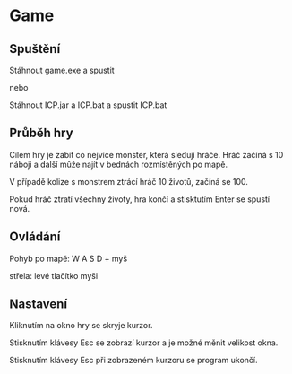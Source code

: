 # Game

## Spuštění

Stáhnout game.exe a spustit

nebo

Stáhnout ICP.jar a ICP.bat a spustit ICP.bat

## Průběh hry

Cílem hry je zabít co nejvíce monster, která sledují hráče. Hráč začíná s 10 náboji a další může najít v bednách rozmístěných po mapě.

V případě kolize s monstrem ztrácí hráč 10 životů, začíná se 100.

Pokud hráč ztratí všechny životy, hra končí a stisktutím Enter se spustí nová.

## Ovládání

Pohyb po mapě: W A S D + myš

střela: levé tlačítko myši

## Nastavení

Kliknutím na okno hry se skryje kurzor.

Stisknutím klávesy Esc se zobrazí kurzor a je možné měnit velikost okna.

Stisknutím klávesy Esc při zobrazeném kurzoru se program ukončí.

